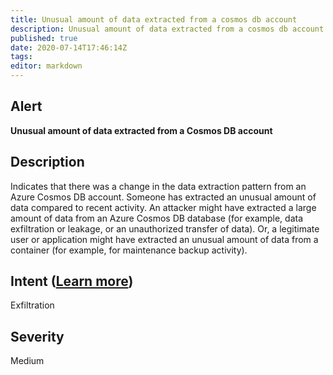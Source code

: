 ```yaml
---
title: Unusual amount of data extracted from a cosmos db account
description: Unusual amount of data extracted from a cosmos db account
published: true
date: 2020-07-14T17:46:14Z
tags:
editor: markdown
---
```


## Alert
**Unusual amount of data extracted from a Cosmos DB account**

## Description
Indicates that there was a change in the data extraction pattern from an Azure Cosmos DB account. Someone has extracted an unusual amount of data compared to recent activity. An attacker might have extracted a large amount of data from an Azure Cosmos DB database (for example, data exfiltration or leakage, or an unauthorized transfer of data). Or, a legitimate user or application might have extracted an unusual amount of data from a container (for example, for maintenance backup activity).

## Intent ([Learn more](/public/security/alerts/intentions.md))
Exfiltration

## Severity
Medium




